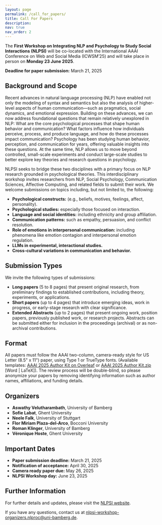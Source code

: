 ```yaml
---
layout: page
permalink: /call_for_papers/
title: Call For Papers
description:
nav: true
nav_order: 2
---
```



The **First Workshop on Integrating NLP and Psychology to Study Social Interactions (NLPSI)** will be co-located with the International AAAI Conference on Web and Social Media (ICWSM’25) and will take place in person on **Monday 23 June 2025**.

**Deadline for paper submission:** March 21, 2025

## Background and Scope

Recent advances in natural language processing (NLP) have enabled not only the modeling of syntax and semantics but also the analysis of higher-level aspects of human communication—such as pragmatics, social dynamics, and emotional expression. Building on these advances, we can now address foundational questions that remain relatively unexplored in NLP: What are the core psychological processes that shape human behavior and communication? What factors influence how individuals perceive, process, and produce language, and how do these processes impact communication? Psychology has been studying human behavior, perception, and communication for years, offering valuable insights into these questions. At the same time, NLP allows us to move beyond controlled, small-scale experiments and conduct large-scale studies to better explore key theories and research questions in psychology.

NLPSI seeks to bridge these two disciplines with a primary focus on NLP research grounded in psychological theories. This interdisciplinary workshop invites researchers from NLP, Social Psychology, Communication Sciences, Affective Computing, and related fields to submit their work. We welcome submissions on topics including, but not limited to, the following:

- **Psychological constructs:** (e.g., beliefs, motives, feelings, affect, personality).
- **Psychological studies:** especially those focused on interaction.
- **Language and social identities:** including ethnicity and group affiliation.
- **Communication patterns:** such as empathy, persuasion, and conflict resolution.
- **Role of emotions in interpersonal communication:** including phenomena like emotion contagion and interpersonal emotion regulation.
- **LLMs in experimental, interactional studies.**
- **Cross-cultural variations in communication and behavior.**

## Submission Types

We invite the following types of submissions:

- **Long papers** (5 to 8 pages) that present original research, from preliminary findings to established contributions, including theory, experiments, or applications.
- **Short papers** (up to 4 pages) that introduce emerging ideas, work in progress, or early-stage research with clear significance.
- **Extended Abstracts** (up to 2 pages) that present ongoing work, position papers, previously published work, or research projects. Abstracts can be submitted either for inclusion in the proceedings (archival) or as non-archival contributions.

## Format

All papers must follow the AAAI two-column, camera-ready style for US Letter (8.5" x 11") paper, using Type 1 or TrueType fonts. (Available templates: [AAAI 2025 Author Kit on Overleaf](https://www.overleaf.com) or [AAAI 2025 Author Kit.zip](#) [Word | LaTeX]). The review process will be double-blind, so please anonymize your papers by removing identifying information such as author names, affiliations, and funding details.

## Organizers

- **Aswathy Velutharambath**, University of Bamberg
- **Sofie Labat**, Ghent University
- **Neele Falk**, University of Stuttgart
- **Flor Miriam Plaza-del-Arco**, Bocconi University
- **Roman Klinger**, University of Bamberg
- **Véronique Hoste**, Ghent University

## Important Dates

- **Paper submission deadline:** March 21, 2025
- **Notification of acceptance:** April 30, 2025
- **Camera ready paper due:** May 26, 2025
- **NLPSI Workshop day:** June 23, 2025

## Further Information

For further details and updates, please visit the [NLPSI website](https://nlpsi-workshop.github.io).

If you have any questions, contact us at [nlpsi-workshop-organizers.nlproc@uni-bamberg.de](mailto:nlpsi-workshop-organizers.nlproc@uni-bamberg.de).


